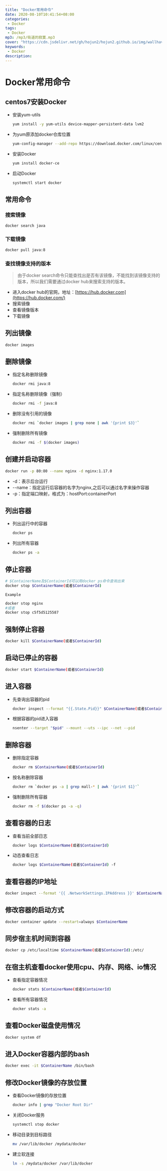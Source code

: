```yaml
---
title: "Docker常用命令"
date: 2020-08-10T10:41:54+08:00
categories: 
 - Docker
tags: 
 - Docker
mp3: /mp3/街道的寂寞.mp3
cover: "https://cdn.jsdelivr.net/gh/hojun2/hojun2.github.io/img/wallhaven-672007-2.jpg"
keywords:
 - Docker
description: 
---
```


# Docker常用命令

## centos7安装Docker

- 安装yum-utils

  ```bash
  yum install -y yum-utils device-mapper-persistent-data lvm2
  ```

- 为yum原添加docker仓库位置

  ```bash
  yum-config-manager --add-repo https://download.docker.com/linux/centos/docker-ce.repo
  ```

- 安装Docker

  ```bash
  yum install docker-ce
  ```

- 启动Docker

  ```bash
  systemctl start docker
  ```

## 常用命令

### 搜索镜像

```bash
docker search java	
```

### 下载镜像

```bash
docker pull java:8
```

### 查找镜像支持的版本

> 由于docker search命令只能查找出是否有该镜像，不能找到该镜像支持的版本，所以我们需要通过docker hub来搜索支持的版本。

- 进入docker hub的官网，地址：[https://hub.docker.com](https://hub.docker.com/)
- 搜索镜像
- 查看镜像版本
- 下载镜像

## 列出镜像

```bash
docker images
```

## 删除镜像

- 指定名称删除镜像

  ```bash
  docker rmi java:8
  ```

- 指定名称删除镜像（强制）

  ```bash
  docker rmi -f java:8
  ```

- 删除没有引用的镜像

  ```bash
  docker rmi `docker images | grep none | awk '{print $3}'`
  ```

- 强制删除所有镜像

  ```bash
  docker rmi -f $(docker images)
  ```

## 创建并启动容器

```bash
docker run -p 80:80 --name nginx -d nginx:1.17.0
```

- -d：表示后台运行
- --name：指定运行后容器的名字为nginx,之后可以通过名字来操作容器
- -p：指定端口映射，格式为：hostPort:containerPort

## 列出容器

- 列出运行中的容器

  ```bash
  docker ps
  ```

- 列出所有容器

  ```bash
  docker ps -a
  ```

## 停止容器

```bash
# $ContainerName及$ContainerId可以用docker ps命令查询出来
docker stop $ContainerName(或者$ContainerId)
```

`Example`

```bash
docker stop nginx
#或者
docker stop c5f5d5125587
```

## 强制停止容器

```bash
docker kill $ContainerName(或者$ContainerId)
```

## 启动已停止的容器

```bash
docker start $ContainerName(或者$ContainerId)
```

## 进入容器

- 先查询出容器的pid

  ```bash
  docker inspect --format "{{.State.Pid}}" $ContainerName(或者$ContainerId)
  ```

- 根据容器的pid进入容器

  ```bash
  nsenter --target "$pid" --mount --uts --ipc --net --pid
  ```

## 删除容器

- 删除指定容器

  ```bash
  docker rm $ContainerName(或者$ContainerId)
  ```

- 按名称删除容器

  ```bash
  docker rm `docker ps -a | grep mall-* | awk '{print $1}'`
  ```

- 强制删除所有容器

  ```bash
  docker rm -f $(docker ps -a -q)
  ```

## 查看容器的日志

- 查看当前全部日志

  ```bash
  docker logs $ContainerName(或者$ContainerId)
  ```

- 动态查看日志

  ```bash
  docker logs $ContainerName(或者$ContainerId) -f
  ```

## 查看容器的IP地址

```bash
docker inspect --format '{{ .NetworkSettings.IPAddress }}' $ContainerName(或者$ContainerId)
```

## 修改容器的启动方式

```bash
docker container update --restart=always $ContainerName
```

## 同步宿主机时间到容器

```bash
docker cp /etc/localtime $ContainerName(或者$ContainerId):/etc/
```

## 在宿主机查看docker使用cpu、内存、网络、io情况

- 查看指定容器情况

  ```bash
  docker stats $ContainerName(或者$ContainerId)
  ```

- 查看所有容器情况

  ```bash
  docker stats -a
  ```

## 查看Docker磁盘使用情况

```bash
docker system df
```

## 进入Docker容器内部的bash

```bash
docker exec -it $ContainerName /bin/bash
```

## 修改Docker镜像的存放位置

- 查看Docker镜像的存放位置

  ```bash
  docker info | grep "Docker Root Dir"
  ```

- 关闭Docker服务

  ```bash
  systemctl stop docker
  ```

- 移动目录到目标路径

  ```bash
  mv /var/lib/docker /mydata/docker
  ```

- 建立软连接

  ```bash
  ln -s /mydata/docker /var/lib/docker
  ```

  

